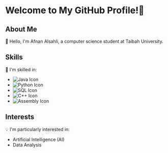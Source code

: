 # Welcome to My GitHub Profile!👋


## About Me
👋 Hello, I'm Afnan Alsahli, a computer science student at Taibah University.

## Skills
🚀 I'm skilled in:
- ![Java Icon](https://img.shields.io/badge/Java-007396?style=for-the-badge&logo=java&logoColor=white)
- ![Python Icon](https://img.shields.io/badge/Python-3776AB?style=for-the-badge&logo=python&logoColor=white)
- ![SQL Icon](https://img.shields.io/badge/SQL-4479A1?style=for-the-badge&logo=sqlite&logoColor=white)
- ![C++ Icon](https://img.shields.io/badge/C++-00599C?style=for-the-badge&logo=c%2B%2B&logoColor=white)
- ![Assembly Icon](https://img.shields.io/badge/Assembly-6E4C13?style=for-the-badge&logo=assemblyscript&logoColor=white)

## Interests
💡 I'm particularly interested in:
- Artificial Intelligence (AI)
- Data Analysis

